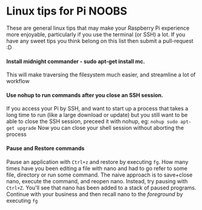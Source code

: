 # Linux tips for Pi NOOBS
These are general linux tips that may make your Raspberry Pi experience more enjoyable, particularly if you use the terminal (or SSH) a lot.
If you have any sweet tips you think belong on this list then submit a pull-request :D

#### Install midnight commander - sudo apt-get install mc.
This will make traversing the filesystem much easier, and streamline a lot of workflow

#### Use nohup to run commands after you close an SSH session.
If you access your Pi by SSH, and want to start up a process that takes a long time to run (like a large download or update) but you still want to be able to close the SSH session, preceed it with nohup, eg:
`nohup sudo apt-get upgrade`
Now you can close your shell session without aborting the process

#### Pause and Restore commands
Pause an application with `Ctrl+z` and restore by executing `fg`.
How many times have you been editing a file with nano and had to go refer to some file, directory or run some command. The naive approach is to save+close nano, execute the command, and reopen nano.
Instead, try pausing with `Ctrl+Z`. You'll see that nano has been added to a stack of paused programs. Continue with your business and then recall nano to the _foreground_ by executing `fg`
